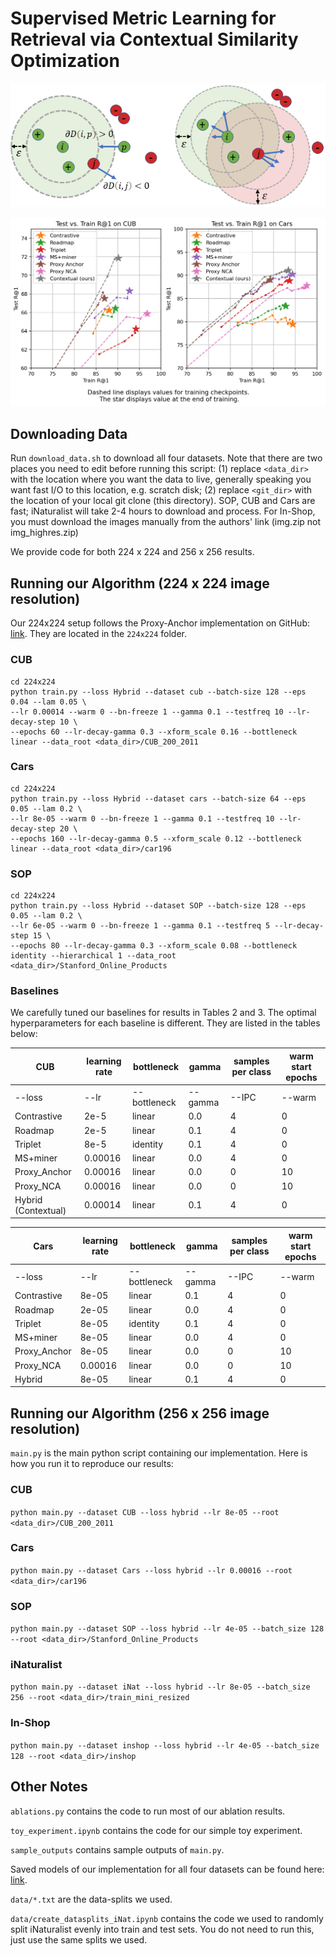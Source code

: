 # Supervised Metric Learning for Retrieval via Contextual Similarity Optimization

![](https://github.com/Chris210634/metric-learning-using-contextual-similarity/raw/main/figures/intuition.png)

![](https://github.com/Chris210634/metric-learning-using-contextual-similarity/raw/main/figures/rebuttal1.png)

## Downloading Data
Run `download_data.sh` to download all four datasets. Note that there are two places you need to edit before running this script: (1) replace `<data_dir>` with the location where you want the data to live, generally speaking you want fast I/O to this location, e.g. scratch disk; (2) replace `<git_dir>` with the location of your local git clone (this directory). SOP, CUB and Cars are fast; iNaturalist will take 2-4 hours to download and process. For In-Shop, you must download the images manually from the authors' link (img.zip not img_highres.zip)

We provide code for both 224 x 224 and 256 x 256 results.

## Running our Algorithm (224 x 224 image resolution)
Our 224x224 setup follows the Proxy-Anchor implementation on GitHub: [link](https://github.com/tjddus9597/Proxy-Anchor-CVPR2020). They are located in the `224x224` folder.

### CUB
```
cd 224x224
python train.py --loss Hybrid --dataset cub --batch-size 128 --eps 0.04 --lam 0.05 \
--lr 0.00014 --warm 0 --bn-freeze 1 --gamma 0.1 --testfreq 10 --lr-decay-step 10 \
--epochs 60 --lr-decay-gamma 0.3 --xform_scale 0.16 --bottleneck linear --data_root <data_dir>/CUB_200_2011
```
### Cars
```
cd 224x224
python train.py --loss Hybrid --dataset cars --batch-size 64 --eps 0.05 --lam 0.2 \
--lr 8e-05 --warm 0 --bn-freeze 1 --gamma 0.1 --testfreq 10 --lr-decay-step 20 \
--epochs 160 --lr-decay-gamma 0.5 --xform_scale 0.12 --bottleneck linear --data_root <data_dir>/car196
```
### SOP
```
cd 224x224
python train.py --loss Hybrid --dataset SOP --batch-size 128 --eps 0.05 --lam 0.2 \
--lr 6e-05 --warm 0 --bn-freeze 1 --gamma 0.1 --testfreq 5 --lr-decay-step 15 \
--epochs 80 --lr-decay-gamma 0.3 --xform_scale 0.08 --bottleneck identity --hierarchical 1 --data_root <data_dir>/Stanford_Online_Products
```
### Baselines
We carefully tuned our baselines for results in Tables 2 and 3. The optimal hyperparameters for each baseline is different. They are listed in the tables below:

| CUB | learning rate | bottleneck | gamma | samples per class | warm start epochs | 
| ---- | ---- | ---- | ---- | ---- | ---- |
| --loss | --lr | --bottleneck | --gamma | --IPC | --warm | 
| Contrastive  | 2e-5 | linear | 0.0 | 4 | 0 | 
| Roadmap | 2e-5 | linear | 0.1 | 4 | 0 | 
| Triplet | 8e-5 | identity | 0.1 | 4 | 0 | 
| MS+miner | 0.00016 | linear | 0.0 | 4 | 0 | 
| Proxy_Anchor | 0.00016 | linear | 0.0 |  0 |  10 | 
| Proxy_NCA | 0.00016 | linear |  0.0 |  0 |  10 | 
| Hybrid (Contextual) | 0.00014 | linear |  0.1 |  4 |  0 | 

| Cars | learning rate | bottleneck | gamma | samples per class | warm start epochs | 
| ---- | ---- | ---- | ---- | ---- | ---- |
| --loss | --lr | --bottleneck | --gamma | --IPC | --warm | 
| Contrastive | 8e-05 | linear | 0.1 | 4 | 0 |
| Roadmap | 2e-05 | linear | 0.0 | 4 | 0 |
| Triplet | 8e-05 | identity | 0.1 | 4 | 0 |
| MS+miner | 8e-05 | linear | 0.0 | 4 | 0 |
| Proxy_Anchor | 8e-05 | linear | 0.0 | 0 | 10 |
| Proxy_NCA | 0.00016 | linear | 0.0 | 0 | 10 |
| Hybrid | 8e-05 | linear | 0.1 | 4 | 0 |

## Running our Algorithm (256 x 256 image resolution)
`main.py` is the main python script containing our implementation. Here is how you run it to reproduce our results:

### CUB
```python main.py --dataset CUB --loss hybrid --lr 8e-05 --root <data_dir>/CUB_200_2011```
### Cars
```python main.py --dataset Cars --loss hybrid --lr 0.00016 --root <data_dir>/car196```
### SOP
```python main.py --dataset SOP --loss hybrid --lr 4e-05 --batch_size 128 --root <data_dir>/Stanford_Online_Products```
### iNaturalist
```python main.py --dataset iNat --loss hybrid --lr 8e-05 --batch_size 256 --root <data_dir>/train_mini_resized```
### In-Shop
```python main.py --dataset inshop --loss hybrid --lr 4e-05 --batch_size 128 --root <data_dir>/inshop```

## Other Notes
`ablations.py` contains the code to run most of our ablation results. 

`toy_experiment.ipynb` contains the code for our simple toy experiment.

`sample_outputs` contains sample outputs of `main.py`.

Saved models of our implementation for all four datasets can be found here: [link](https://github.com/Chris210634/metric-learning-using-contextual-similarity/releases/tag/v1.0.0).

`data/*.txt` are the data-splits we used.

`data/create_datasplits_iNat.ipynb` contains the code we used to randomly split iNaturalist evenly into train and test sets. You do not need to run this, just use the same splits we used.
